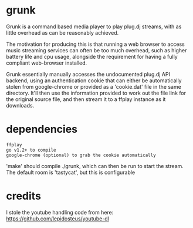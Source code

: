 grunk
=====

Grunk is a command based media player to play plug.dj streams, with as little overhead as can be reasonably achieved.

The motivation for producing this is that running a web browser to access music streaming services can often be too much overhead, such as higher battery life and cpu usage, alongside the requirement for having a fully compliant web-browser installed.

Grunk essentially manually accesses the undocumented plug.dj API backend, using an authentication cookie that can either be automatically stolen from google-chrome or provided as a 'cookie.dat' file in the same directory. It'll then use the information provided to work out the file link for the original source file, and then stream it to a ffplay instance as it downloads.

dependencies
====

	ffplay
	go v1.2+ to compile
	google-chrome (optional) to grab the cookie automatically

'make' should compile ./grunk, which can then be run to start the stream. The default room is 'tastycat', but this is configurable

credits
====
I stole the youtube handling code from here: https://github.com/lepidosteus/youtube-dl
